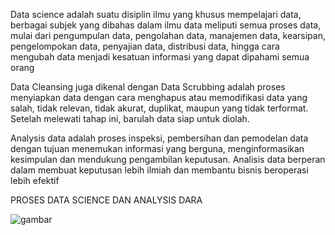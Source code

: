 Data science adalah suatu disiplin ilmu yang khusus mempelajari data, berbagai subjek
yang dibahas dalam ilmu data meliputi semua proses data, mulai dari pengumpulan data,
pengolahan data, manajemen data, kearsipan, pengelompokan data, penyajian data,
distribusi data, hingga cara mengubah data menjadi kesatuan informasi yang dapat
dipahami semua orang


Data Cleansing juga dikenal dengan Data Scrubbing adalah proses menyiapkan data 
dengan cara menghapus atau memodifikasi data yang salah, tidak relevan, tidak akurat, duplikat, 
maupun yang tidak terformat. Setelah melewati tahap ini, barulah data siap untuk diolah.

Analysis data adalah proses inspeksi, pembersihan dan pemodelan data dengan tujuan
menemukan informasi yang berguna, menginformasikan kesimpulan dan mendukung
pengambilan keputusan. Analisis data berperan dalam membuat keputusan lebih ilmiah
dan membantu bisnis beroperasi lebih efektif

PROSES DATA SCIENCE DAN ANALYSIS DARA


![gambar](https://github.com/rikojoko/DataScience-Excel/assets/158742843/dabed851-8cbb-4ca3-9601-c3fcafbc22d0)




